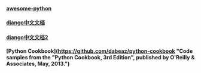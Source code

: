 #### [awesome-python](https://github.com/jobbole/awesome-python-cn)
#### [django中文文档](http://python.usyiyi.cn/django/index.html)
#### [django中文文档2](http://www.cnblogs.com/feixuelove1009/p/5910384.html)
#### [Python Cookbook](https://github.com/dabeaz/python-cookbook "Code samples from the "Python Cookbook, 3rd Edition", published by O'Reilly & Associates, May, 2013.")
